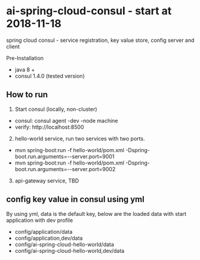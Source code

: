 # ai-spring-cloud-consul - start at 2018-11-18
spring cloud consul - service registration, key value store, config server and client

Pre-Installation 

- java 8 +
- consul 1.4.0 (tested version)

## How to run
1. Start consul (locally, non-cluster)
- consul: consul agent -dev -node machine
- verify: http://localhost:8500
2. hello-world service, run two services with two ports. 
- mvn spring-boot:run -f hello-world/pom.xml -Dspring-boot.run.arguments=--server.port=9001
- mvn spring-boot:run -f hello-world/pom.xml -Dspring-boot.run.arguments=--server.port=9002
3. api-gateway service, TBD

## config key value in consul using yml
By using yml, data is the default key, below are the loaded data with start application with dev profile
- config/application/data
- config/application,dev/data
- config/ai-spring-cloud-hello-world/data
- config/ai-spring-cloud-hello-world,dev/data